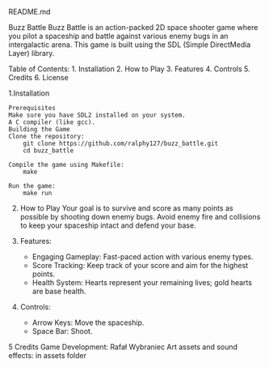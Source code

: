 README.md

Buzz Battle
Buzz Battle is an action-packed 2D space shooter game where you pilot a spaceship and battle against various enemy bugs in an intergalactic arena. This game is built using the SDL (Simple DirectMedia Layer) library.


Table of Contents:
    1. Installation
    2. How to Play
    3. Features
    4. Controls
    5. Credits
    6. License

1.Installation

    Prerequisites
    Make sure you have SDL2 installed on your system.
    A C compiler (like gcc).
    Building the Game
    Clone the repository:
        git clone https://github.com/ralphy127/buzz_battle.git
        cd buzz_battle

    Compile the game using Makefile:
        make

    Run the game:
        make run

2. How to Play
    Your goal is to survive and score as many points as possible by shooting down enemy bugs.
    Avoid enemy fire and collisions to keep your spaceship intact and defend your base.

3. Features:
    - Engaging Gameplay: Fast-paced action with various enemy types.
    - Score Tracking: Keep track of your score and aim for the highest points.
    - Health System: Hearts represent your remaining lives; gold hearts are base health.

4. Controls:
    - Arrow Keys: Move the spaceship.
    - Space Bar: Shoot.

5 Credits
    Game Development: Rafał Wybraniec
    Art assets and sound effects: in assets folder